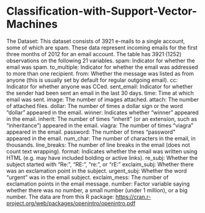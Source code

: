 # Classification-with-Support-Vector-Machines
The Dataset: This dataset consists of 3921 e-mails to a single account, some of which are spam. These data represent incoming emails for the first three months of 2012 for an email account.  The table has 3921 (1252) observations on the following 21 variables.  spam: Indicator for whether the email was spam. to_multiple: Indicator for whether the email was addressed to more than one recipient. from: Whether the message was listed as from anyone (this is usually set by default for regular outgoing email). cc: Indicator for whether anyone was CCed. sent_email: Indicator for whether the sender had been sent an email in the last 30 days. time: Time at which email was sent. image: The number of images attached. attach: The number of attached files. dollar: The number of times a dollar sign or the word “dollar” appeared in the email. winner: Indicates whether “winner” appeared in the email. inherit: The number of times “inherit” (or an extension, such as “inheritance”) appeared in the email. viagra: The number of times “viagra” appeared in the email. password: The number of times “password” appeared in the email. num_char: The number of characters in the email, in thousands. line_breaks: The number of line breaks in the email (does not count text wrapping). format: Indicates whether the email was written using HTML (e.g. may have included bolding or active links). re_subj: Whether the subject started with “Re:”, “RE:”, “re:”, or “rE:” exclaim_subj: Whether there was an exclamation point in the subject. urgent_subj: Whether the word “urgent” was in the email subject. exclaim_mess: The number of exclamation points in the email message. number: Factor variable saying whether there was no number, a small number (under 1 million), or a big number. The data are from this R package: https://cran.r-project.org/web/packages/openintro/openintro.pdf
